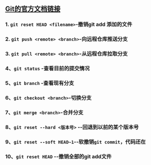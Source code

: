 ## [Git的官方文档链接](https://git-scm.com/book/zh/v2)

### 1. `git reset HEAD <filename>`-撤销git add 添加的文件
### 2. `git push <remote> <branch>`-向远程仓库推送分支
### 3. `git pull <remote> <branch>`-从远程仓库拉取分支
### 4、`git status` -查看目前的提交情况
### 5、`git branch` -查看现有分支
### 6、`git checkout <branch>`-切换分支
### 7、`git merge <branch>`-合并分支
### 8、`git reset --hard <版本号>` --回退到以前的某个版本号
### 9、`git reset --soft HEAD~1`--软撤销`git commit`，代码还在
### 10、`git reset HEAD` --撤销全部的git add文件
